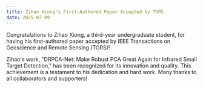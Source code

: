 ```yaml
---
title: Zihao Xiong's First-Authored Paper Accepted by TGRS
date: 2025-07-09
---
```


Congratulations to Zihao Xiong, a third-year undergraduate student, for having his first-authored paper accepted by IEEE Transactions on Geoscience and Remote Sensing (TGRS)!

<!--more-->

Zihao's work, "DRPCA-Net: Make Robust PCA Great Again for Infrared Small Target Detection," has been recognized for its innovation and quality. This achievement is a testament to his dedication and hard work. Many thanks to all collaborators and supporters!


